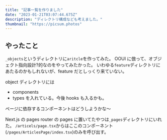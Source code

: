 ```yaml
---
title: "記事一覧を作りました"
date: "2023-01-21T03:07:44.675Z"
description: "ディレクトリ構成なども考えました。"
thumbnail: "https://picsum.photos"
---
```


## やったこと

`_objects`というディレクトリに`aritcle`を作ってみた。
OOUI に倣って、オブジェクト指向設計?的なのをやってみたかった。
いわゆる`feature`ディレクトリにあたるのかもしれないが、feature だとしっくり来ていない。

object ディレクトリには

- components
- types
  を入れている。今後 hooks も入るかも。

ページに依存するコンポーネントはどうしようかな〜

Next.js の pages router の pages に置いてたやつは`_pages`ディレクトリにいれた。
`/articels/page.tsx`からはここのコンポーネント(`/pages/ArticlesPage/index.tsx`)のみを呼び出す。

